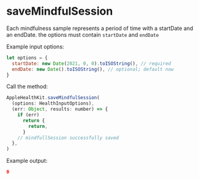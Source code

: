 # saveMindfulSession

Each mindfulness sample represents a period of time with a startDate and an endDate.
the options must contain `startDate` and `endDate`

Example input options:

```javascript
let options = {
  startDate: new Date(2021, 0, 0).toISOString(), // required
  endDate: new Date().toISOString(), // optional; default now
}
```

Call the method:

```javascript
AppleHealthKit.saveMindfulSession(
  (options: HealthInputOptions),
  (err: Object, results: number) => {
    if (err)
      return {
        return,
      }
    // mindfullSession successfully saved
  },
)
```

Example output:

```json
0
```
